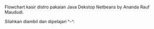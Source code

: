 Flowchart kasir distro pakaian Java Dekstop Netbeans by Ananda Rauf Maududi.

Silahkan diambil dan dipelajari ^-^.
